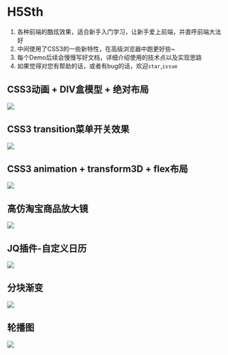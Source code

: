 # H5Sth

1. 各种前端的酷炫效果，适合新手入门学习，让新手爱上前端，并直呼前端大法好
2. 中间使用了CSS3的一些新特性，在高级浏览器中跑更好些~
3. 每个Demo后续会慢慢写好文档，详细介绍使用的技术点以及实现思路
4. 如果觉得对您有帮助的话，或者有bug的话，欢迎`star`,`issue`


## CSS3动画 + DIV盒模型 + 绝对布局
![](http://ou1frpks8.bkt.clouddn.com/daxiang.gif)

## CSS3 transition菜单开关效果
![](http://ou1frpks8.bkt.clouddn.com/kaiguan.gif)

## CSS3 animation + transform3D + flex布局
![](http://ou1frpks8.bkt.clouddn.com/touzi.gif)

## 高仿淘宝商品放大镜
![](http://ou1frpks8.bkt.clouddn.com/fangdajing.gif)


## JQ插件-自定义日历
![](http://ou1frpks8.bkt.clouddn.com/rili.gif)

## 分块渐变
![](http://ou1frpks8.bkt.clouddn.com/zuoyou.gif)

## 轮播图
![](http://ou1frpks8.bkt.clouddn.com/lunbotu.gif)
